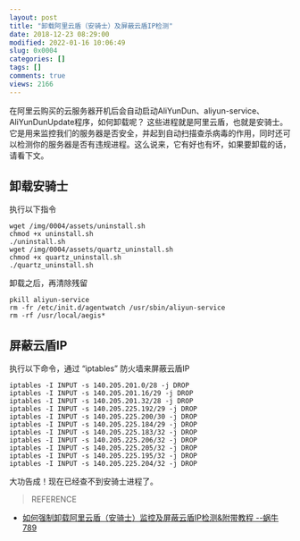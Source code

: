 ```yaml
---
layout: post
title: "卸载阿里云盾（安骑士）及屏蔽云盾IP检测"
date: 2018-12-23 08:29:00
modified: 2022-01-16 10:06:49
slug: 0x0004
categories: []
tags: []
comments: true
views: 2166
---
```

在阿里云购买的云服务器开机后会自动启动AliYunDun、aliyun-service、AliYunDunUpdate程序，如何卸载呢？
这些进程就是阿里云盾，也就是安骑士。它是用来监控我们的服务器是否安全，并起到自动扫描查杀病毒的作用<!--more-->，同时还可以检测你的服务器是否有违规进程。这么说来，它有好也有坏，如果要卸载的话，请看下文。
## 卸载安骑士
执行以下指令
```shell
wget /img/0004/assets/uninstall.sh
chmod +x uninstall.sh
./uninstall.sh
wget /img/0004/assets/quartz_uninstall.sh
chmod +x quartz_uninstall.sh
./quartz_uninstall.sh
```
卸载之后，再清除残留
```shell
pkill aliyun-service
rm -fr /etc/init.d/agentwatch /usr/sbin/aliyun-service
rm -rf /usr/local/aegis*
```
## 屏蔽云盾IP
执行以下命令，通过 “iptables” 防火墙来屏蔽云盾IP
```shell
iptables -I INPUT -s 140.205.201.0/28 -j DROP
iptables -I INPUT -s 140.205.201.16/29 -j DROP
iptables -I INPUT -s 140.205.201.32/28 -j DROP
iptables -I INPUT -s 140.205.225.192/29 -j DROP
iptables -I INPUT -s 140.205.225.200/30 -j DROP
iptables -I INPUT -s 140.205.225.184/29 -j DROP
iptables -I INPUT -s 140.205.225.183/32 -j DROP
iptables -I INPUT -s 140.205.225.206/32 -j DROP
iptables -I INPUT -s 140.205.225.205/32 -j DROP
iptables -I INPUT -s 140.205.225.195/32 -j DROP
iptables -I INPUT -s 140.205.225.204/32 -j DROP
```
大功告成！现在已经查不到安骑士进程了。
> REFERENCE
- <a href="https://www.wn789.com/11468.html" target="_blank">如何强制卸载阿里云盾（安骑士）监控及屏蔽云盾IP检测&附带教程 --蜗牛789</a>
